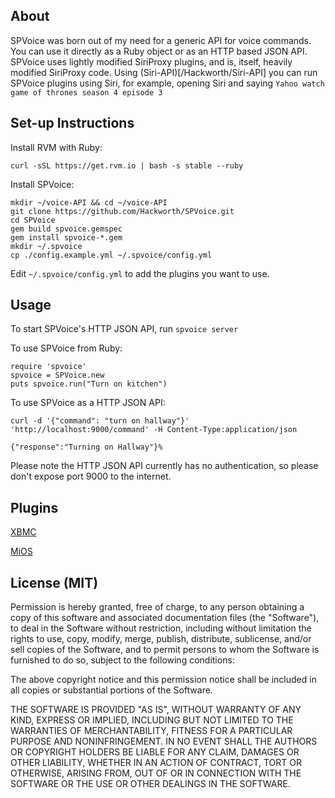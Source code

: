 About
-----

SPVoice was born out of my need for a generic API for voice commands.  You can use it directly as a Ruby object or as an HTTP based JSON API.  SPVoice uses lightly modified SiriProxy plugins, and is, itself, heavily modified SiriProxy code. Using (Siri-API)[/Hackworth/Siri-API] you can run SPVoice plugins using Siri, for example, opening Siri and saying <code>Yahoo watch game of thrones season 4 episode 3</code>

Set-up Instructions
-------------------

Install RVM with Ruby:

    curl -sSL https://get.rvm.io | bash -s stable --ruby

Install SPVoice:

    mkdir ~/voice-API && cd ~/voice-API
    git clone https://github.com/Hackworth/SPVoice.git 
    cd SPVoice
    gem build spvoice.gemspec 
    gem install spvoice-*.gem
    mkdir ~/.spvoice
    cp ./config.example.yml ~/.spvoice/config.yml

Edit <code>~/.spvoice/config.yml</code> to add the plugins you want to use.

Usage
-----

To start SPVoice's HTTP JSON API, run <code>spvoice server</code>

To use SPVoice from Ruby:

    require 'spvoice'
    spvoice = SPVoice.new
    puts spvoice.run("Turn on kitchen")

To use SPVoice as a HTTP JSON API:

    curl -d '{"command": "turn on hallway"}' 'http://localhost:9000/command' -H Content-Type:application/json

    {"response":"Turning on Hallway"}%

Please note the HTTP JSON API currently has no authentication, so please don't expose port 9000 to the internet.

Plugins
-------
[XBMC](https://github.com/Hackworth/SPVoice-XBMC)

[MiOS](https://github.com/Hackworth/SPVoice-MiOS)

License (MIT)
-------------

Permission is hereby granted, free of charge, to any person obtaining a copy of this software and associated documentation files (the "Software"), to deal in the Software without restriction, including without limitation the rights to use, copy, modify, merge, publish, distribute, sublicense, and/or sell copies of the Software, and to permit persons to whom the Software is furnished to do so, subject to the following conditions:

The above copyright notice and this permission notice shall be included in all copies or substantial portions of the Software.

THE SOFTWARE IS PROVIDED "AS IS", WITHOUT WARRANTY OF ANY KIND, EXPRESS OR IMPLIED, INCLUDING BUT NOT LIMITED TO THE WARRANTIES OF MERCHANTABILITY, FITNESS FOR A PARTICULAR PURPOSE AND NONINFRINGEMENT. IN NO EVENT SHALL THE AUTHORS OR COPYRIGHT HOLDERS BE LIABLE FOR ANY CLAIM, DAMAGES OR OTHER LIABILITY, WHETHER IN AN ACTION OF CONTRACT, TORT OR OTHERWISE, ARISING FROM, OUT OF OR IN CONNECTION WITH THE SOFTWARE OR THE USE OR OTHER DEALINGS IN THE SOFTWARE.
